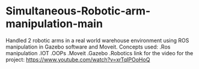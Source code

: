 # Simultaneous-Robotic-arm-manipulation-main
Handled 2 robotic arms in a real world warehouse environment using ROS manipulation in Gazebo software and Moveit. Concepts used: .Ros manipulation .IOT .OOPs .Moveit .Gazebo .Robotics link for the video for the project: https://www.youtube.com/watch?v=xrTqIPOoHoQ
